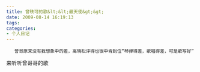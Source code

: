 ```yaml
---
title: 曾轶可的歌&lt;&lt;最天使&gt;&gt;
date: 2009-08-14 16:19:13
tags:
categories:
- 个人日记
---
```

       曾哥原来没有我想象中的差，高晓松评得也很中肯到位“琴弹得差，歌唱得差，可是歌写好” 

  来听听曾哥哥的歌 

  

 